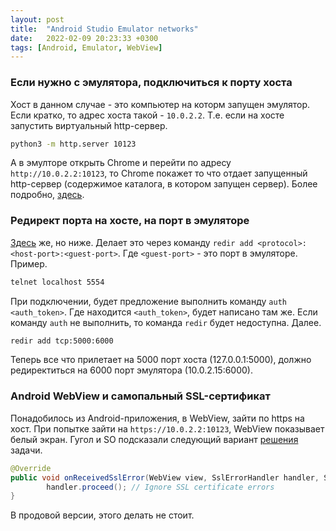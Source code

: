 ```yaml
---
layout: post
title:  "Android Studio Emulator networks"
date:   2022-02-09 20:23:33 +0300
tags: [Android, Emulator, WebView]
---
```

### Если нужно с эмулятора, подключиться к порту хоста
Хост в данном случае - это компьютер на которм запущен эмулятор. 
Если кратко, то адрес хоста такой - `10.0.2.2`. Т.е. если на хосте запустить
виртуальный http-сервер.
```sh
python3 -m http.server 10123
```
А в эмулторе открыть Chrome и перейти по адресу `http://10.0.2.2:10123`, то
Chrome покажет то что отдает запущенный http-сервер (содержимое каталога, в
котором запущен сервер).
Более подробно,
[здесь](https://developer.android.com/studio/run/emulator-networking).

### Редирект порта на хосте, на порт в эмуляторе
[Здесь](https://developer.android.com/studio/run/emulator-networking) же, но
ниже. Делает это через команду `redir add <protocol>:<host-port>:<guest-port>`.
Где `<guest-port>` - это порт в эмуляторе.
Пример.
```sh
telnet localhost 5554
```
При подключении, будет предложение выполнить команду `auth <auth_token>`. Где
находится `<auth_token>`, будет написано там же. Если команду `auth` не выполнить,
то команда `redir` будет недоступна.
Далее.
```sh
redir add tcp:5000:6000
```
Теперь все что прилетает на 5000 порт хоста (127.0.0.1:5000), должно
редиректиться на 6000 порт эмулятора (10.0.2.15:6000).

### Android WebView и самопальный SSL-сертификат
Понадобилось из Android-приложения, в WebView, зайти по https на хост. При
попытке зайти на `https://10.0.2.2:10123`, WebView показывает белый экран.
Гугол и SO подсказали следующий вариант
[решения](https://stackoverflow.com/questions/7416096/android-webview-not-loading-an-https-url)
задачи.
```java
@Override
public void onReceivedSslError(WebView view, SslErrorHandler handler, SslError error) {
        handler.proceed(); // Ignore SSL certificate errors
}
```
В продовой версии, этого делать не стоит.

